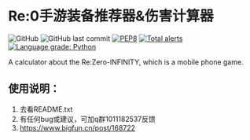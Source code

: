 # Re:0手游装备推荐器&伤害计算器
![GitHub](https://img.shields.io/github/license/CCXXXI/Re-Zero-calculator)
![GitHub last commit](https://img.shields.io/github/last-commit/CCXXXI/Re-Zero-calculator)
[![PEP8](https://img.shields.io/badge/code%20style-pep8-orange.svg)](https://www.python.org/dev/peps/pep-0008/)
[![Total alerts](https://img.shields.io/lgtm/alerts/g/CCXXXI/Re-Zero-calculator.svg?logo=lgtm&logoWidth=18)](https://lgtm.com/projects/g/CCXXXI/Re-Zero-calculator/alerts/)
[![Language grade: Python](https://img.shields.io/lgtm/grade/python/g/CCXXXI/Re-Zero-calculator.svg?logo=lgtm&logoWidth=18)](https://lgtm.com/projects/g/CCXXXI/Re-Zero-calculator/context:python)

A calculator about the Re:Zero-INFINITY, which is a mobile phone game.
## 使用说明：
1. 去看README.txt
2. 有任何bug或建议，可加q群1011182537反馈
3. https://www.bigfun.cn/post/168722
